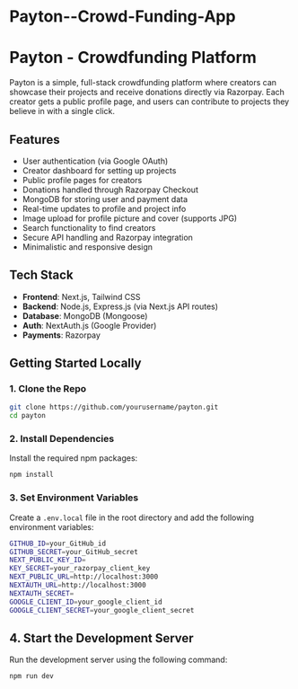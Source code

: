 # Payton--Crowd-Funding-App
# Payton - Crowdfunding Platform

Payton is a simple, full-stack crowdfunding platform where creators can showcase their projects and receive donations directly via Razorpay. Each creator gets a public profile page, and users can contribute to projects they believe in with a single click.

## Features

- User authentication (via Google OAuth)
- Creator dashboard for setting up projects
- Public profile pages for creators
- Donations handled through Razorpay Checkout
- MongoDB for storing user and payment data
- Real-time updates to profile and project info
- Image upload for profile picture and cover (supports JPG)
- Search functionality to find creators
- Secure API handling and Razorpay integration
- Minimalistic and responsive design

## Tech Stack

- **Frontend**: Next.js, Tailwind CSS
- **Backend**: Node.js, Express.js (via Next.js API routes)
- **Database**: MongoDB (Mongoose)
- **Auth**: NextAuth.js (Google Provider)
- **Payments**: Razorpay

## Getting Started Locally

### 1. Clone the Repo

```bash
git clone https://github.com/yourusername/payton.git
cd payton
```

### 2. Install Dependencies

Install the required npm packages:

```bash
npm install
```

### 3. Set Environment Variables

Create a `.env.local` file in the root directory and add the following environment variables:

```bash
GITHUB_ID=your_GitHub_id
GITHUB_SECRET=your_GitHub_secret
NEXT_PUBLIC_KEY_ID=
KEY_SECRET=your_razorpay_client_key
NEXT_PUBLIC_URL=http://localhost:3000
NEXTAUTH_URL=http://localhost:3000
NEXTAUTH_SECRET=
GOOGLE_CLIENT_ID=your_google_client_id
GOOGLE_CLIENT_SECRET=your_google_client_secret
```

## 4. Start the Development Server

Run the development server using the following command:

```bash
npm run dev
```



